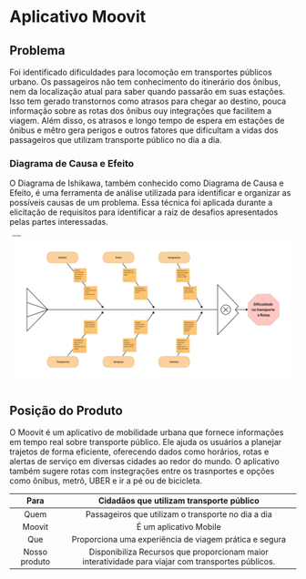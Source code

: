 # Aplicativo Moovit

## Problema
Foi identificado dificuldades para locomoção em transportes públicos urbano. Os passageiros não tem conhecimento do itinerário dos ônibus, nem da localização atual para saber quando passarão em suas estações. Isso tem gerado transtornos como atrasos para chegar ao destino, pouca informação sobre as rotas dos ônibus ouy integrações que facilitem a viagem. Além disso, os atrasos e longo tempo de espera em estações de ônibus e mêtro gera perigos e outros fatores que dificultam a vidas dos passageiros que utilizam transporte público no dia a dia.

### Diagrama de Causa e Efeito
O Diagrama de Ishikawa, também conhecido como Diagrama de Causa e Efeito, é uma ferramenta de análise utilizada para identificar e organizar as possíveis causas de um problema. Essa técnica foi aplicada durante a elicitação de requisitos para identificar a raiz de desafios apresentados pelas partes interessadas.

![Diagrama](./img/fishbone_diagram.png)

## Posição do Produto
O Moovit é um aplicativo de mobilidade urbana que fornece informações em tempo real sobre transporte público. Ele ajuda os usuários a planejar trajetos de forma eficiente, oferecendo dados como horários, rotas e alertas de serviço em diversas cidades ao redor do mundo. O aplicativo também sugere rotas com instegrações entre os trasnportes e opções como ônibus, metrô, UBER e ir a pé ou de bicicleta.

|     Para      |                          **Cidadãos que utilizam transporte público**                      |
| :-----------: | :-------------------------------------------------------------------------------------------: |
|     Quem      |    Passageiros que utilizam o transporte no dia a dia  |
| Moovit |    É um aplicativo Mobile |
|      Que      |  Proporciona uma experiência de viagem prática e segura  |            Joomla        |
| Nosso produto | Disponibiliza Recursos  que proporcionam maior interatividade para viajar com transportes públicos.  |
